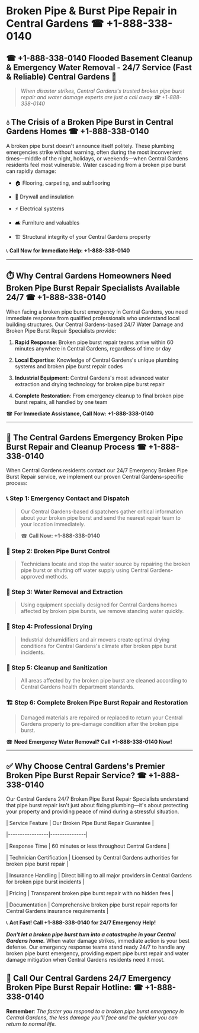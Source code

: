 # Broken Pipe & Burst Pipe Repair in Central Gardens ☎ +1-888-338-0140  
## ☎ +1-888-338-0140 Flooded Basement Cleanup & Emergency Water Removal - 24/7 Service (Fast & Reliable) Central Gardens 🚨  

> *When disaster strikes, Central Gardens's trusted broken pipe burst repair and water damage experts are just a call away ☎ +1-888-338-0140*  

## 💧 The Crisis of a Broken Pipe Burst in Central Gardens Homes ☎ +1-888-338-0140  

A broken pipe burst doesn't announce itself politely. These plumbing emergencies strike without warning, often during the most inconvenient times—middle of the night, holidays, or weekends—when Central Gardens residents feel most vulnerable. Water cascading from a broken pipe burst can rapidly damage:  

* 🏠 Flooring, carpeting, and subflooring  
* 🧱 Drywall and insulation  
* ⚡ Electrical systems  
* 🛋️ Furniture and valuables  
* 🏗️ Structural integrity of your Central Gardens property  

📞 **Call Now for Immediate Help: +1-888-338-0140**  

---  

## ⏱️ Why Central Gardens Homeowners Need Broken Pipe Burst Repair Specialists Available 24/7 ☎ +1-888-338-0140  

When facing a broken pipe burst emergency in Central Gardens, you need immediate response from qualified professionals who understand local building structures. Our Central Gardens-based 24/7 Water Damage and Broken Pipe Burst Repair Specialists provide:  

1. **Rapid Response**: Broken pipe burst repair teams arrive within 60 minutes anywhere in Central Gardens, regardless of time or day  
2. **Local Expertise**: Knowledge of Central Gardens's unique plumbing systems and broken pipe burst repair codes  
3. **Industrial Equipment**: Central Gardens's most advanced water extraction and drying technology for broken pipe burst repair  
4. **Complete Restoration**: From emergency cleanup to final broken pipe burst repairs, all handled by one team  

☎ **For Immediate Assistance, Call Now: +1-888-338-0140**  

---  

## 🔧 The Central Gardens Emergency Broken Pipe Burst Repair and Cleanup Process ☎ +1-888-338-0140  

When Central Gardens residents contact our 24/7 Emergency Broken Pipe Burst Repair service, we implement our proven Central Gardens-specific process:  

### 📞 Step 1: Emergency Contact and Dispatch  
> Our Central Gardens-based dispatchers gather critical information about your broken pipe burst and send the nearest repair team to your location immediately.  
> ☎ **Call Now: +1-888-338-0140**  

### 🚿 Step 2: Broken Pipe Burst Control  
> Technicians locate and stop the water source by repairing the broken pipe burst or shutting off water supply using Central Gardens-approved methods.  

### 🌊 Step 3: Water Removal and Extraction  
> Using equipment specially designed for Central Gardens homes affected by broken pipe bursts, we remove standing water quickly.  

### 💨 Step 4: Professional Drying  
> Industrial dehumidifiers and air movers create optimal drying conditions for Central Gardens's climate after broken pipe burst incidents.  

### 🧼 Step 5: Cleanup and Sanitization  
> All areas affected by the broken pipe burst are cleaned according to Central Gardens health department standards.  

### 🏗️ Step 6: Complete Broken Pipe Burst Repair and Restoration  
> Damaged materials are repaired or replaced to return your Central Gardens property to pre-damage condition after the broken pipe burst.  

☎ **Need Emergency Water Removal? Call +1-888-338-0140 Now!**  

---  

## ✅ Why Choose Central Gardens's Premier Broken Pipe Burst Repair Service? ☎ +1-888-338-0140  

Our Central Gardens 24/7 Broken Pipe Burst Repair Specialists understand that pipe burst repair isn't just about fixing plumbing—it's about protecting your property and providing peace of mind during a stressful situation.  

| Service Feature | Our Broken Pipe Burst Repair Guarantee |  
|-----------------|---------------|  
| Response Time | 60 minutes or less throughout Central Gardens |  
| Technician Certification | Licensed by Central Gardens authorities for broken pipe burst repair |  
| Insurance Handling | Direct billing to all major providers in Central Gardens for broken pipe burst incidents |  
| Pricing | Transparent broken pipe burst repair with no hidden fees |  
| Documentation | Comprehensive broken pipe burst repair reports for Central Gardens insurance requirements |  

📞 **Act Fast! Call +1-888-338-0140 for 24/7 Emergency Help!**  

***Don't let a broken pipe burst turn into a catastrophe in your Central Gardens home.*** When water damage strikes, immediate action is your best defense. Our emergency response teams stand ready 24/7 to handle any broken pipe burst emergency, providing expert pipe burst repair and water damage mitigation when Central Gardens residents need it most.  

## 📱 Call Our Central Gardens 24/7 Emergency Broken Pipe Burst Repair Hotline: ☎ +1-888-338-0140  

**Remember**: *The faster you respond to a broken pipe burst emergency in Central Gardens, the less damage you'll face and the quicker you can return to normal life.*